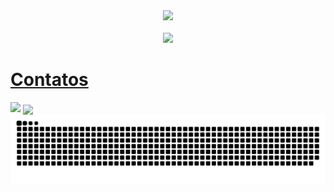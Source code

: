 

  <div align="center">
    <a href="https://github.com/geovaniorsoli">
    <img height="150em" src="https://github-readme-stats.vercel.app/api/top-langs/?username=geovaniorsoli&layout=compact&langs_count=7&theme=transparent"/>
  </div>
  	
  
<div align="center" style="display: inline_block"><br>
   <img src="https://skillicons.dev/icons?i=html,css,bootstrap,js,python,nodejs,nextjs" />
</div>



<h1 align="start"> Contatos </h1>
<a href = "mailto:geovanispop@gmail.com"><img src="https://img.shields.io/badge/-Gmail-%23333?style=for-the-badge&logo=gmail&logoColor=white" target="_blank"></a>

   <a align="center" href="[(https://www.linkedin.com/in/geovani-orsoli-gongora-6b8481223/)]" target="_blank">
   <img align="center" src="https://img.shields.io/badge/-LinkedIn-%230077B5?style=for-the-badge&logo=linkedin&logoColor=white" target="_blank"></a> 
  </div>

  <picture>
  <source
    media="(prefers-color-scheme: dark)"
    srcset="https://raw.githubusercontent.com/platane/snk/output/github-contribution-grid-snake-dark.svg"
  />
  <source
    media="(prefers-color-scheme: light)"
    srcset="https://raw.githubusercontent.com/platane/snk/output/github-contribution-grid-snake.svg"
  />
  <img
    alt="github contribution grid snake animation"
    src="https://raw.githubusercontent.com/platane/snk/output/github-contribution-grid-snake.svg"
  />
</picture>
  
